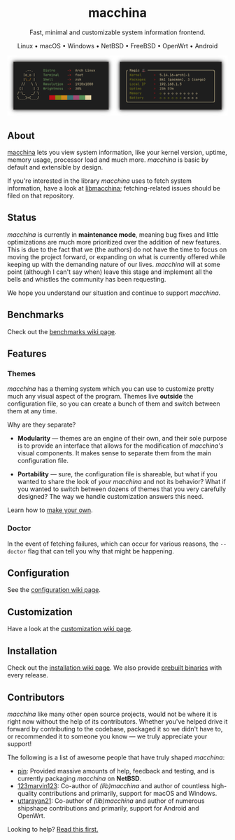 <div align="center">
<h1>macchina</h1>

Fast, minimal and customizable system information frontend.

Linux • macOS • Windows • NetBSD • FreeBSD • OpenWrt • Android

<img src="assets/preview.png" alt="Preview" />
</div>

## About

[macchina](https://crates.io/crates/macchina) lets you view system
information, like your kernel version, uptime, memory usage, processor
load and much more. _macchina_ is basic by default and extensible by
design.

If you're interested in the library _macchina_ uses to fetch system
information, have a look at [libmacchina]; fetching-related issues
should be filed on that repository.

## Status

_macchina_ is currently in **maintenance mode**, meaning bug fixes and
little optimizations are much more prioritized over the addition of
new features. This is due to the fact that we (the authors) do not
have the time to focus on moving the project forward, or expanding on
what is currently offered while keeping up with the demanding nature
of our lives. _macchina_ will at some point (although I can't say
when) leave this stage and implement all the bells and whistles the
community has been requesting.

We hope you understand our situation and continue to support _macchina_.

## Benchmarks

Check out the [benchmarks wiki page](https://github.com/Macchina-CLI/macchina/wiki/Benchmarks).

## Features

### Themes

_macchina_ has a theming system which you can use to customize pretty much any
visual aspect of the program. Themes live **outside** the configuration file,
so you can create a bunch of them and switch between them at any time.

Why are they separate?

- **Modularity** — themes are an engine of their own, and their sole purpose is
  to provide an interface that allows for the modification of _macchina's_
  visual components. It makes sense to separate them from the main
  configuration file.

- **Portability** — sure, the configuration file is shareable, but what if you
  wanted to share the look of _your macchina_ and not its behavior? What if you
  wanted to switch between dozens of themes that you very carefully designed?
  The way we handle customization answers this need.

Learn how to [make your own](#customization).

### Doctor

In the event of fetching failures, which can occur for various reasons, the
`--doctor` flag that can tell you why that might be happening.

## Configuration

See the [configuration wiki page](https://github.com/Macchina-CLI/macchina/wiki/Configuration).

## Customization

Have a look at the [customization wiki page](https://github.com/Macchina-CLI/macchina/wiki/Customization).

## Installation

Check out the [installation wiki page](https://github.com/Macchina-CLI/macchina/wiki/Installation). 
We also provide [prebuilt binaries](https://github.com/grtcdr/macchina/releases) with every release.

## Contributors

_macchina_ like many other open source projects, would not be where it
is right now without the help of its contributors. Whether you've
helped drive it forward by contributing to the codebase, packaged it
so we didn't have to, or recommended it to someone you know — we truly
appreciate your support!

The following is a list of awesome people that have truly shaped _macchina_:
- [pin](https://pkgsrc.se/bbmaint.php?maint=pin@NetBSD.org): Provided massive
  amounts of help, feedback and testing, and is currently packaging _macchina_ on
  **NetBSD**.
- [123marvin123](https://github.com/123marvin123): Co-author of _(lib)macchina_ and
  author of countless high-quality contributions and primarily, support for
  macOS and Windows.
- [uttarayan21](https://github.com/uttarayan21): Co-author of _(lib)macchina_ and
  author of numerous shipshape contributions and primarily, support for Android and OpenWrt.

Looking to help? [Read this first.](.github/CONTRIBUTING.md)

[libmacchina]: https://github.com/Macchina-CLI/libmacchina
